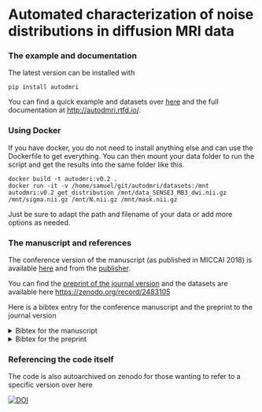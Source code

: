 # Automated characterization of noise distributions in diffusion MRI data

[preprint]: https://doi.org/10.1101/686436
[miccai]: https://arxiv.org/abs/1805.12071
[miccai_publisher]: https://link.springer.com/chapter/10.1007%2F978-3-030-00928-1_35

###  The example and documentation

The latest version can be installed with
~~~
pip install autodmri
~~~

You can find a quick example and datasets over [here](example) and the full documentation at http://autodmri.rtfd.io/.

### Using Docker

If you have docker, you do not need to install anything else and can use the Dockerfile to get everything.
You can then mount your data folder to run the script and get the results into the same folder like this.

~~~
docker build -t autodmri:v0.2 .
docker run -it -v /home/samuel/git/autodmri/datasets:/mnt autodmri:v0.2 get_distribution /mnt/data_SENSE3_MB3_dwi.nii.gz /mnt/sigma.nii.gz /mnt/N.nii.gz /mnt/mask.nii.gz
~~~

Just be sure to adapt the path and filename of your data or add more options as needed.


###  The manuscript and references

The conference version of the manuscript (as published in MICCAI 2018) is available [here][miccai]
and from the [publisher][miccai_publisher].

You can find the [preprint of the journal version][preprint]
and the datasets are available here https://zenodo.org/record/2483105


Here is a bibtex entry for the conference manuscript and the preprint to the journal version

<details>
      <summary>Bibtex for the manuscript</summary>

~~~
@InProceedings{10.1007/978-3-030-00928-1_35,
author="St-Jean, Samuel
and De Luca, Alberto
and Viergever, Max A.
and Leemans, Alexander",
editor="Frangi, Alejandro F.
and Schnabel, Julia A.
and Davatzikos, Christos
and Alberola-L{\'o}pez, Carlos
and Fichtinger, Gabor",
title="Automatic, Fast and Robust Characterization of Noise Distributions for Diffusion MRI",
booktitle="Medical Image Computing and Computer Assisted Intervention -- MICCAI 2018",
year="2018",
publisher="Springer International Publishing",
address="Cham",
pages="304--312",
isbn="978-3-030-00928-1"
}
~~~

</details>


<details>
      <summary>Bibtex for the preprint</summary>

~~~
@article {St-Jean686436,
    author = {St-Jean, Samuel and De Luca, Alberto and Tax, Chantal M. W. and Viergever, Max A. and Leemans, Alexander},
    title = {Automated characterization of noise distributions in diffusion MRI data},
    elocation-id = {686436},
    year = {2019},
    doi = {10.1101/686436},
    publisher = {Cold Spring Harbor Laboratory},
    URL = {https://www.biorxiv.org/content/early/2019/08/15/686436},
    eprint = {https://www.biorxiv.org/content/early/2019/08/15/686436.full.pdf},
    journal = {bioRxiv}
}
~~~

</details>


###  Referencing the code itself

The code is also autoarchived on zenodo for those wanting to refer to a specific version over here

[![DOI](https://zenodo.org/badge/DOI/10.5281/zenodo.3339157.svg)](https://doi.org/10.5281/zenodo.3339157)
